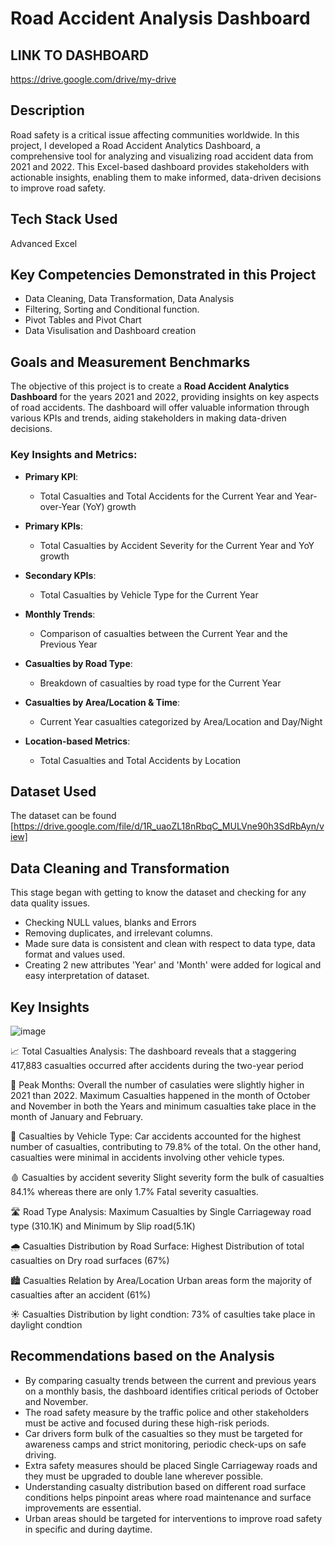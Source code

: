 # Road Accident Analysis Dashboard

## LINK TO DASHBOARD 
https://drive.google.com/drive/my-drive

## Description
Road safety is a critical issue affecting communities worldwide. In this project, I developed a Road Accident Analytics Dashboard, a comprehensive tool for analyzing and visualizing road accident data from 2021 and 2022. This Excel-based dashboard provides stakeholders with actionable insights, enabling them to make informed, data-driven decisions to improve road safety.
## Tech Stack Used
Advanced Excel
## Key Competencies Demonstrated in this Project
- Data Cleaning, Data Transformation, Data Analysis
- Filtering, Sorting and Conditional function.
- Pivot Tables and Pivot Chart
- Data Visulisation and Dashboard creation
## Goals and Measurement Benchmarks
The objective of this project is to create a **Road Accident Analytics Dashboard** for the years 2021 and 2022, providing insights on key aspects of road accidents. The dashboard will offer valuable information through various KPIs and trends, aiding stakeholders in making data-driven decisions.

### Key Insights and Metrics:

- **Primary KPI**:
  - Total Casualties and Total Accidents for the Current Year and Year-over-Year (YoY) growth

- **Primary KPIs**:
  - Total Casualties by Accident Severity for the Current Year and YoY growth

- **Secondary KPIs**:
  - Total Casualties by Vehicle Type for the Current Year

- **Monthly Trends**:
  - Comparison of casualties between the Current Year and the Previous Year

- **Casualties by Road Type**:
  - Breakdown of casualties by road type for the Current Year

- **Casualties by Area/Location & Time**:
  - Current Year casualties categorized by Area/Location and Day/Night

- **Location-based Metrics**:
  - Total Casualties and Total Accidents by Location

## Dataset Used
The dataset can be found [https://drive.google.com/file/d/1R_uaoZL18nRbqC_MULVne90h3SdRbAyn/view]

## Data Cleaning and Transformation
This stage began with getting to know the dataset and checking for any data quality issues.

- Checking NULL values, blanks and Errors
- Removing duplicates, and irrelevant columns.
- Made sure data is consistent and clean with respect to data type, data format and values used.
- Creating 2 new attributes 'Year' and 'Month' were added for logical and easy interpretation of dataset.

## Key Insights
![image](https://github.com/user-attachments/assets/4cd98d96-fc8b-4a68-9569-c030e7b374fe)

📈 Total Casualties Analysis: The dashboard reveals that a staggering 417,883 casualties occurred after accidents during the two-year period

📅 Peak Months: Overall the number of casulaties were slightly higher in 2021 than 2022. Maximum Casualties happened in the month of October and November in both the Years and minimum casualties take place in the month of January and February.

🚗 Casualties by Vehicle Type: Car accidents accounted for the highest number of casualties, contributing to 79.8% of the total. On the other hand, casualties were minimal in accidents involving other vehicle types.

🩸 Casualties by accident severity Slight severity form the bulk of casualties 84.1% whereas there are only 1.7% Fatal severity casualties.

🛣️ Road Type Analysis: Maximum Casualties by Single Carriageway road type (310.1K) and Minimum by Slip road(5.1K)

🌧️ Casualties Distribution by Road Surface: Highest Distribution of total casualties on Dry road surfaces (67%)

🏙️ Casualties Relation by Area/Location Urban areas form the majority of casualties after an accident (61%)

☀️ Casualties Distribution by light condtion: 73% of casulties take place in daylight condtion

## Recommendations based on the Analysis
- By comparing casualty trends between the current and previous years on a monthly basis, the dashboard identifies critical periods of October and November.
- The road safety measure by the traffic police and other stakeholders must be active and focused during these high-risk periods.
- Car drivers form bulk of the casualties so they must be targeted for awareness camps and strict monitoring, periodic check-ups on safe driving.
- Extra safety measures should be placed Single Carriageway roads and they must be upgraded to double lane wherever possible.
- Understanding casualty distribution based on different road surface conditions helps pinpoint areas where road maintenance and surface improvements are essential.
- Urban areas should be targeted for interventions to improve road safety in specific and during daytime.

